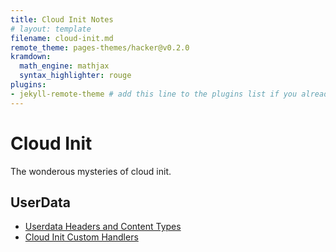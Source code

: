 ```yaml
---
title: Cloud Init Notes
# layout: template
filename: cloud-init.md
remote_theme: pages-themes/hacker@v0.2.0
kramdown:
  math_engine: mathjax
  syntax_highlighter: rouge
plugins:
- jekyll-remote-theme # add this line to the plugins list if you already have one
---
```

# Cloud Init 
The wonderous mysteries of cloud init. 

## UserData 
* [Userdata Headers and Content Types](https://cloudinit.readthedocs.io/en/latest/explanation/format.html#headers-and-content-types)
* [Cloud Init Custom Handlers](http://foss-boss.blogspot.com/2011/01/advanced-cloud-init-custom-handlers.html)
